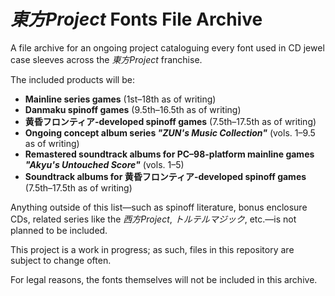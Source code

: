# _東方Project_ Fonts File Archive
A file archive for an ongoing project cataloguing every font used in CD jewel case sleeves across the _東方Project_ franchise. 

The included products will be:

- **Mainline series games** (1st–18th as of writing)
- **Danmaku spinoff games** (9.5th–16.5th as of writing)
- **黄昏フロンティア-developed spinoff games** (7.5th–17.5th as of writing)
- **Ongoing concept album series _"ZUN's Music Collection"_** (vols. 1–9.5 as of writing)
- **Remastered soundtrack albums for PC–98-platform mainline games _"Akyu's Untouched Score"_** (vols. 1–5)
- **Soundtrack albums for 黄昏フロンティア-developed spinoff games** (7.5th–17.5th as of writing)

Anything outside of this list—such as spinoff literature, bonus enclosure CDs, related series like the _西方Project_, _トルテルマジック_, etc.—is not planned to be included.

This project is a work in progress; as such, files in this repository are subject to change often.

For legal reasons, the fonts themselves will not be included in this archive.
